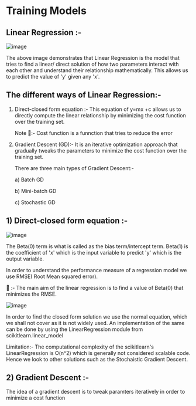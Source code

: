 # Training Models

## Linear Regression :- 

![image](https://user-images.githubusercontent.com/100412162/176449748-2132ff43-2f92-4289-90cc-165c1ca7f99a.png)

The above image demonstrates that Linear Regression is the model that tries to find a linear/ direct solution of how two parameters interact with each other and understand their relationship mathematically.
This allows us to predict the value of 'y' given any 'x'.

## The different ways of Linear Regression:-

1) Direct-closed form equation :- This equation of y=mx +c allows us to directly compute the linear relationship by minimizing the cost function over the training set.

    Note 📝:- Cost function is a funnction that tries to reduce the error

2) Gradient Descent (GD):- It is an iterative optimization approach that gradually tweaks the parameters to minimize the cost function over the training set.

    There are three main types of Gradient Descent:-

    a) Batch GD

    b) Mini-batch GD

    c) Stochastic GD
    
 ## 1) Direct-closed form equation :- 
 
 ![image](https://user-images.githubusercontent.com/100412162/176451547-08769e8a-3d77-4acb-97cf-4c4cc7acb5b7.png)
 
 The Beta(0) term is what is called as the bias term/intercept term. Beta(1) is the coefficient of 'x' which is the input variable to predict 'y' which is the output variable.
 
 In order to understand the performance measure of a regression model we use RMSE( Root Mean squared error).
 
 🎯 :- The main aim of the linear regression is to find a value of Beta(0) that minimizes the RMSE.
 
 ![image](https://user-images.githubusercontent.com/100412162/176452634-e15364a5-3c76-4e0b-8c0e-7e65c2fb602a.png)
 
 In order to find the closed form solution we use the normal equation, which we shall not cover as it is not widely used. An implementation of the same can be done by using the LinearRegression module from scikitlearn.linear_model
 
 Limitation:- The computational complexity of the scikitlearn's LinearRegression is O(n^2) which is generally not considered scalable code. Hence we look to other solutions such as the Stochaistic Gradient Descent.
 
 ## 2) Gradient Descent :- 
 
 The idea of a gradient descent is to tweak paramters iteratively in order to minimize a cost function



